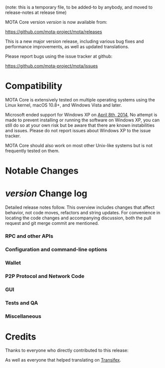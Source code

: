 (note: this is a temporary file, to be added-to by anybody, and moved to release-notes at release time)

MOTA Core version *version* is now available from:

  <https://github.com/mota-project/mota/releases>

This is a new major version release, including various bug fixes and
performance improvements, as well as updated translations.

Please report bugs using the issue tracker at github:

  <https://github.com/mota-project/mota/issues>

Compatibility
==============

MOTA Core is extensively tested on multiple operating systems using
the Linux kernel, macOS 10.8+, and Windows Vista and later.

Microsoft ended support for Windows XP on [April 8th, 2014](https://www.microsoft.com/en-us/WindowsForBusiness/end-of-xp-support),
No attempt is made to prevent installing or running the software on Windows XP, you
can still do so at your own risk but be aware that there are known instabilities and issues.
Please do not report issues about Windows XP to the issue tracker.

MOTA Core should also work on most other Unix-like systems but is not
frequently tested on them.

Notable Changes
===============



*version* Change log
=================

Detailed release notes follow. This overview includes changes that affect
behavior, not code moves, refactors and string updates. For convenience in locating
the code changes and accompanying discussion, both the pull request and
git merge commit are mentioned.

### RPC and other APIs


### Configuration and command-line options


### Wallet


### P2P Protocol and Network Code


### GUI


### Tests and QA


### Miscellaneous


Credits
=======

Thanks to everyone who directly contributed to this release:


As well as everyone that helped translating on [Transifex](https://www.transifex.com/projects/p/mota-project-translations/).
